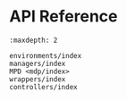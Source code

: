 # API Reference

```{toctree}
:maxdepth: 2

environments/index
managers/index
MPD <mdp/index>
wrappers/index
controllers/index
```
